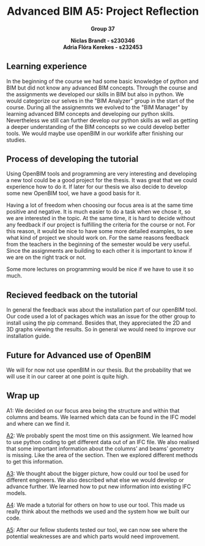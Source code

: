 <h1 style="text-align: center;">Advanced BIM A5:  Project Reflection</h1>
<h4 style="text-align: center;">
Group 37    

Niclas Brandt - s230346     
Adria Flóra Kerekes - s232453
</h4>

## Learning experience
In the beginning of the course we had some basic knowledge of python and BIM but did not know any advanced BIM concepts. Through the course and the assignments we developed our skills in BIM but also in python. We would categorize our selves in the "BIM Analyzer" group in the start of the course. During all the assignemnts we evolved to the "BIM Manager" by learning advanced BIM concepts and developing our python skills. Nevertheless we still can further develop our python skills as well as getting a deeper understanding of the BIM concepts so we could develop better tools. We would maybe use openBIM in our worklife after finishing our studies.

## Process of developing the tutorial
Using OpenBIM tools and programming are very interesting and developing a new tool could be a good project for the thesis. It was great that we could experience how to do it. If later for our thesis we also decide to develop some new OpenBIM tool, we have a good basis for it.  

Having a lot of freedom when choosing our focus area is at the same time positive and negative. It is much easier to do a task when we chose it, so we are interested in the topic. At the same time, it is hard to decide without any feedback if our project is fulfilling the criteria for the course or not. For this reason, it would be nice to have some more detailed examples, to see what kind of project we should work on. For the same reasons feedback from the teachers in the beginning of the semester would be very useful. Since the assignments are building to each other it is important to know if we are on the right track or not. 

Some more lectures on programming would be nice if we have to use it so much. 


## Recieved feedback on the tutorial
In general the feedback was about the installation part of our openBIM tool. Our code used a lot of packages which was an issue for the other group to install using the pip command. Besides that, they appreciated the 2D and 3D graphs viewing the results. So in general we would need to improve our installation guide.

## Future for Advanced use of OpenBIM
We will for now not use openBIM in our thesis. But the probability that we will use it in our career at one point is quite high.

## Wrap up
A1: We decided on our focus area being the structure and within that columns and beams. We learned which data can be found in the IFC model and where can we find it. 

[A2](/GitHub/DTU---Advanced-BIM-Assignment/A2/A2_Description.md): We probably spent the most time on this assignment. We learned how to use python coding to get different data out of an IFC file. We also realised that some important information about the columns’ and beams’ geometry is missing. Like the area of the section. Then we explored different methods to get this information. 

[A3](/GitHub/DTU---Advanced-BIM-Assignment/A3/A3_Description.md): We thought about the bigger picture, how could our tool be used for different engineers. We also described what else we would develop or advance further. We learned how to put new information into existing IFC models. 

[A4](/GitHub/DTU---Advanced-BIM-Assignment/A4/A4_Description.md): We made a tutorial for others on how to use our tool. This made us really think about the methods we used and the system how we built our code. 

[A5](/GitHub/DTU---Advanced-BIM-Assignment/A5/A5_Description.md): After our fellow students tested our tool, we can now see where the potential weaknesses are and which parts would need improvement. 
